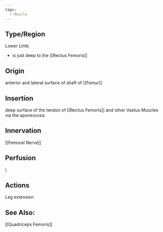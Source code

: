 ```yaml
---
tags:
  - Muscle
---
```

## Type/Region 
Lower Limb
- is just deep to the [[Rectus Femoris]]
## Origin
anterior and lateral surface of shaft of [[Femur]]

## Insertion
deep surface of the tendon of [[Rectus Femoris]] and other Vastus Muscles via the aponeurosis

## Innervation
[[Femoral Nerve]]

## Perfusion

\
## Actions
Leg extension

## See Also:
[[Quadriceps Femoris]]

